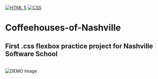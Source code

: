 [![HTML 5](https://img.shields.io/badge/html5-%23E34F26.svg?style=for-the-badge&logo=html5&logoColor=white)](#)
[![CSS](https://img.shields.io/badge/css3-%231572B6.svg?style=for-the-badge&logo=css3&logoColor=white)](#)
# Coffeehouses-of-Nashville
## First .css flexbox practice project for Nashville Software School 
<br/>
<img src="https://github.com/nashville-software-school/client-side-mastery/blob/cohort-47/book-1-martins-aquarium/chapters/images/flexbox.png" alt="DEMO Image"/>
